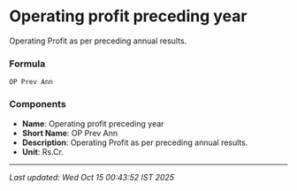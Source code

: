 # Operating profit preceding year
Operating Profit as per preceding annual results.

### Formula
```text
OP Prev Ann
```


### Components
- **Name**: Operating profit preceding year
- **Short Name**: OP Prev Ann
- **Description**: Operating Profit as per preceding annual results.
- **Unit**: Rs.Cr.

---
*Last updated: Wed Oct 15 00:43:52 IST 2025*
